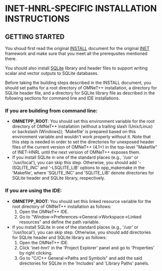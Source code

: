 # INET-HNRL-SPECIFIC INSTALLATION INSTRUCTIONS

## GETTING STARTED
You shoud first read the original [INSTALL](INSTALL) document for the original
[INET](http://inet.omnetpp.org) framework and make sure that you meet all the
prerequsites mentioned there.

You should also install [SQLite](http://www.sqlite.org) library and header files
to support writing scalar and vector outputs to SQLite databases.

Before taking the building steps described in the INSTALL document, you should
set paths for a root directory of OMNeT++ installation, a directory for SQLite
header file, and a directory for SQLite library file as described in the
following sections for command line and IDE installations.

### If you are building from command line:
- **OMNETPP_ROOT**: You should set this environment variable for the root
  directory of OMNeT++ installation (without a trailing slash (Unix/Linux) or
  backslash (Windows)); 'Makefile' is prepared based on this environment
  variable and wouldn't work properly without it. Note that this step is needed
  in order to set the directories for unexposed header files of the current
  version of OMNeT++ (4.1+) in the top-level "Makefile" of INET-HNRL until the
  next version of OMNeT++ exposes them.
- If you install SQLite in one of the standard places (e.g., '/usr' or
  '/usr/local'), you can skip this step. Otherwise, you should add
  '-ISQLITE_INC' and '-LSQLITE_LIB' options to opp_makemake in the 'Makefile',
  where 'SQLITE_INC' and 'SQLITE_LIB' denote directories for SQLite header and
  SQLite library, respectively.

### If you are using the IDE:
- **OMNETPP_ROOT**: You should set this linked resource variable for the root
  directory of OMNeT++ installation as follows:
  1. Open the OMNeT++ IDE.
  2. Go to "Window->Preferences->General->Workspace->Linked resources" and
     define the path variable.
- If you install SQLite in one of the standard places (e.g., '/usr' or
  '/usr/local'), you can skip step. Otherwise, you should add directories for
  SQLite header and SQLite library as follows:
  1. Open the OMNeT++ IDE.
  2. Click 'inet-hnrl' in the 'Project Explorer' panel and go to 'Properties' by
     right clicking.
  3. Go to "C/C++ General->Paths and Symbols" and add the said directories for
     SQLite in the 'Includes' and 'Library Paths' panels.
